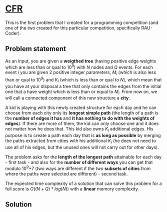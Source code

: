# [CFR](https://www.pbinfo.ro/probleme/4145/cfr)

This is the first problem that I created for a programming competition (and one of the two created for this particular competition, specifically RAU-Coder).

## Problem statement 

As an input, you are given a **weigthed tree** (having positive edge weights which are less than or qual to $10$<sup>$9$</sup>) with $N$ nodes and $Q$ events. For each event $i$ you are given $2$ positive integer parameters, $M$<sub>$i$</sub> (which is also less than or qual to $10$<sup>$9$</sup>) and $K$<sub>$i$</sub> (which is less than or qual to $N$), which mean that you have at your disposal a tree that only contains the edges from the initial one that a have weight which is less than or equal to $M$<sub>$i$</sub>. From now on, we will call a connected component of this new structure a **city**. 

A kid is playing with this newly created structure for each day and he can choose from each city only its **longest simple path** (the length of a path is the **number of edges it has** and **it has nothing to do with the weights of edges**). If there are more of them, the kid can only choose one and it does not matter how he does that. This kid also owns $K$<sub>$i$</sub> additional edges. His purpose is to create a path each day that is **as long as possible** by merging the paths extracted from cities with his additional $K$<sub>$i$</sub> (he does not need to use all of his edges, but the unused ones will not carry out for other days).

The problem asks for the **length of the longest path** attainable for each day - first task - and also for the **number of different ways** you can get that modulo $10$<sup>$9$</sup>$+7$ (two ways are different if the two **subsets of cities** from where the paths were selected are different) - second task.

The expected time complexity of a solution that can solve this problem for a full score is $O((N + Q) * log(N))$ with a **linear** memory complexity.

## Solution
